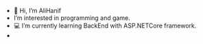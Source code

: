 - 👋 Hi, I’m AliHanif
- I’m interested in programming and game.
- 💻 I’m currently learning BackEnd with ASP.NETCore framework.
-
